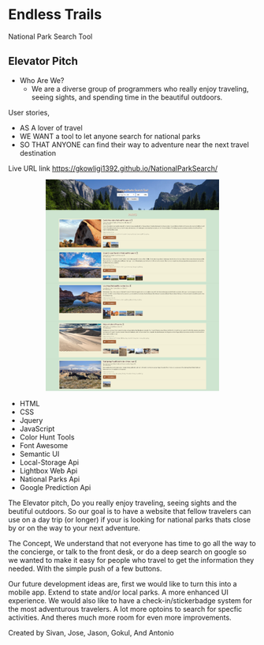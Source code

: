 # Endless Trails
National Park Search Tool

## Elevator Pitch
* Who Are We?
  * We are a diverse group of programmers who really enjoy traveling, seeing sights, and spending time in the beautiful outdoors.


User stories,
* AS A lover of travel
* WE WANT a tool to let anyone search for national parks
* SO THAT ANYONE can find their way to adventure near the next travel destination

Live URL link https://gkowligi1392.github.io/NationalParkSearch/

<p align="center"><img src="./assets/images/Live.png" width="70%"></p>

* HTML
* CSS
* Jquery
* JavaScript
* Color Hunt Tools
* Font Awesome
* Semantic UI
* Local-Storage Api
* Lightbox Web Api
* National Parks Api
* Google Prediction Api

The Elevator pitch, Do you really enjoy traveling, seeing sights and the beutiful outdoors. So our goal is to have a website that fellow travelers can use on a day trip (or longer) if your is looking for national parks thats close by or on the way to your next adventure.

The Concept, We understand that not everyone has time to go all the way to the concierge, or talk to the front desk, or do a deep search on google so we wanted to make it easy for people who travel to get the information they needed. With the simple push of a few buttons.

Our future development ideas are, first we would like to turn this into a mobile app. Extend to state and/or local parks. A more enhanced UI experience. We would also like to have a check-in/stickerbadge system for the most adventurous travelers. A lot more optoins to search for specfic activities. And theres much more room for even more improvements.


Created by Sivan, Jose, Jason, Gokul, And Antonio
